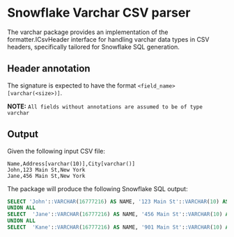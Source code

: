 # Snowflake Varchar CSV parser

The varchar package provides an implementation of the formatter.ICsvHeader interface for handling varchar data types in CSV headers, specifically tailored for Snowflake SQL generation.

## Header annotation

The signature is expected to have the format `<field_name>[varchar(<size>)]`.

**NOTE:** `All fields without annotations are assumed to be of type varchar`

## Output

Given the following input CSV file:

```csv
Name,Address[varchar(10)],City[varchar()]
John,123 Main St,New York
Jane,456 Main St,New York
```

The package will produce the following Snowflake SQL output:

```sql
SELECT 'John'::VARCHAR(16777216) AS NAME, '123 Main St'::VARCHAR(10) AS ADDRESS, 'New York'::VARCHAR(16777216) AS CITY
UNION ALL
SELECT  'Jane'::VARCHAR(16777216) AS NAME, '456 Main St'::VARCHAR(10) AS ADDRESS, 'New York'::VARCHAR(16777216) AS CITY
UNION ALL
SELECT  'Kane'::VARCHAR(16777216) AS NAME, '901 Main St'::VARCHAR(10) AS ADDRESS, 'New York'::VARCHAR(16777216) AS CITY
```
